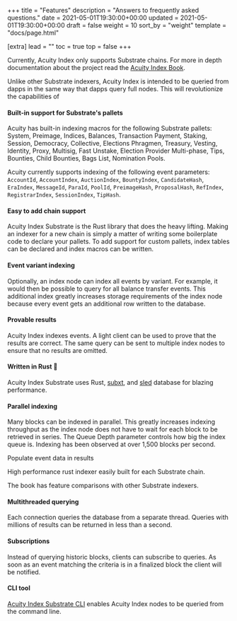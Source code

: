 +++
title = "Features"
description = "Answers to frequently asked questions."
date = 2021-05-01T19:30:00+00:00
updated = 2021-05-01T19:30:00+00:00
draft = false
weight = 10
sort_by = "weight"
template = "docs/page.html"

[extra]
lead = ""
toc = true
top = false
+++

Currently, Acuity Index only supports Substrate chains. For more in depth documentation about the project read the [Acuity Index Book](https://book.index.acuity.network).

Unlike other Substrate indexers, Acuity Index is intended to be queried from dapps in the same way that dapps query full nodes. This will revolutionize the capabilities of 

#### Built-in support for Substrate's pallets

Acuity has built-in indexing macros for the following Substrate pallets: System, Preimage, Indices, Balances, Transaction Payment, Staking, Session, Democracy, Collective, Elections Phragmen, Treasury, Vesting, Identity, Proxy, Multisig, Fast Unstake, Election Provider Multi-phase, Tips, Bounties, Child Bounties, Bags List, Nomination Pools.

Acuity currently supports indexing of the following event parameters: `AccountId`, `AccountIndex`, `AuctionIndex`, `BountyIndex`, `CandidateHash`, `EraIndex`, `MessageId`, `ParaId`, `PoolId`, `PreimageHash`, `ProposalHash`, `RefIndex`, `RegistrarIndex`, `SessionIndex`, `TipHash`.


#### Easy to add chain support

Acuity Index Substrate is the Rust library that does the heavy lifting. Making an indexer for a new chain is simply a matter of writing some boilerplate code to declare your pallets. To add support for custom pallets, index tables can be declared and index macros can be written.


#### Event variant indexing

Optionally, an index node can index all events by variant. For example, it would then be possible to query for all balance transfer events. This additional index greatly increases storage requirements of the index node because every event gets an additional row written to the database.


#### Provable results

Acuity Index indexes events. A light client can be used to prove that the results are correct. The same query can be sent to multiple index nodes to ensure that no results are omitted. 


#### Written in Rust 🦀

Acuity Index Substrate uses Rust, [subxt](https://github.com/paritytech/subxt), and [sled](http://sled.rs/) database for blazing performance.

#### Parallel indexing

Many blocks can be indexed in parallel. This greatly increases indexing throughput as the index node does not have to wait for each block to be retrieved in series. The Queue Depth parameter controls how big the index queue is. Indexing has been observed at over 1,500 blocks per second. 

Populate event data in results

High performance rust indexer easily built for each Substrate chain.

The book has feature comparisons with other Substrate indexers.


#### Multithreaded querying

Each connection queries the database from a separate thread. Queries with millions of results can be returned in less than a second.


#### Subscriptions

Instead of querying historic blocks, clients can subscribe to queries. As soon as an event matching the criteria is in a finalized block the client will be notified.


#### CLI tool

[Acuity Index Substrate CLI](https://github.com/acuity-network/acuity-index-substrate-cli) enables Acuity Index nodes to be queried from the command line.
